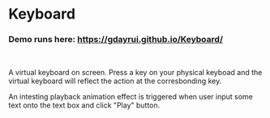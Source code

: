 # Keyboard

### Demo runs here: https://gdayrui.github.io/Keyboard/
<br />

A virtual keyboard on screen. Press a key on your physical keyboad and the virtual keyboard will reflect the action at the corresbonding key.
<br />

An intesting playback animation effect is triggered when user input some text onto the text box and click "Play" button.
